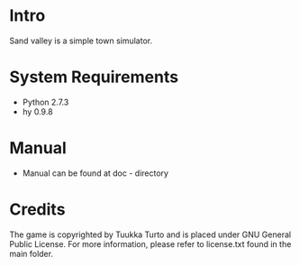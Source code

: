 
Intro
=====
Sand valley is a simple town simulator.

System Requirements
===================
- Python 2.7.3
- hy 0.9.8

Manual
======
- Manual can be found at doc - directory

Credits
=======
The game is copyrighted by Tuukka Turto and is placed under 
GNU General Public License. For more information, please refer to license.txt
found in the main folder.

